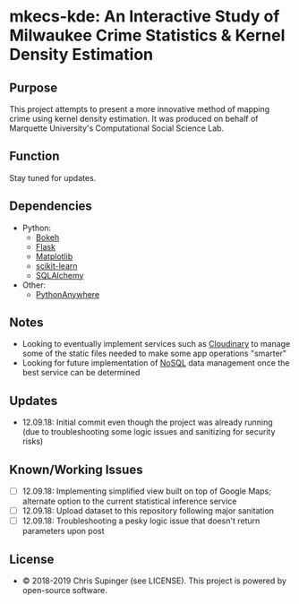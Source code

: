 # mkecs-kde: An Interactive Study of Milwaukee Crime Statistics & Kernel Density Estimation

## Purpose
This project attempts to present a more innovative method of mapping crime using kernel density estimation.  It was produced on behalf of Marquette University's Computational Social Science Lab.

## Function
Stay tuned for updates.

## Dependencies
* Python:
  * [Bokeh](https://bokeh.pydata.org)
  * [Flask](http://flask.pocoo.org)
  * [Matplotlib](https://matplotlib.org)
  * [scikit-learn](https://scikit-learn.org)
  * [SQLAlchemy](http://www.sqlalchemy.org)
* Other:
  * [PythonAnywhere](https://www.pythonanywhere.com)

## Notes
* Looking to eventually implement services such as [Cloudinary](https://cloudinary.com) to manage some of the static files needed to make some app operations "smarter"
* Looking for future implementation of [NoSQL](https://en.wikipedia.org/wiki/NoSQL) data management once the best service can be determined

## Updates
* 12.09.18: Initial commit even though the project was already running (due to troubleshooting some logic issues and sanitizing for security risks)

## Known/Working Issues
* [ ] 12.09.18: Implementing simplified view built on top of Google Maps; alternate option to the current statistical inference service
* [ ] 12.09.18: Upload dataset to this repository following major sanitation
* [ ] 12.09.18: Troubleshooting a pesky logic issue that doesn't return parameters upon post

## License
* © 2018-2019 Chris Supinger (see LICENSE).  This project is powered by open-source software.
